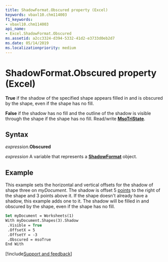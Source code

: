 ```yaml
---
title: ShadowFormat.Obscured property (Excel)
keywords: vbaxl10.chm114003
f1_keywords:
- vbaxl10.chm114003
api_name:
- Excel.ShadowFormat.Obscured
ms.assetid: a2cc3324-d394-5332-41d2-e3733d0eb2d7
ms.date: 05/14/2019
ms.localizationpriority: medium
---
```



# ShadowFormat.Obscured property (Excel)

**True** if the shadow of the specified shape appears filled in and is obscured by the shape, even if the shape has no fill. 

**False** if the shadow has no fill and the outline of the shadow is visible through the shape if the shape has no fill. Read/write **[MsoTriState](office.msotristate.md)**.


## Syntax

_expression_.**Obscured**

_expression_ A variable that represents a **[ShadowFormat](Excel.ShadowFormat.md)** object.



## Example

This example sets the horizontal and vertical offsets for the shadow of shape three on _myDocument_. The shadow is offset 5 [points](../language/glossary/vbe-glossary.md#point) to the right of the shape and 3 points above it. If the shape doesn't already have a shadow, this example adds one to it. The shadow will be filled in and obscured by the shape, even if the shape has no fill.

```vb
Set myDocument = Worksheets(1) 
With myDocument.Shapes(3).Shadow 
 .Visible = True 
 .OffsetX = 5 
 .OffsetY = -3 
 .Obscured = msoTrue 
End With
```




[!include[Support and feedback](~/includes/feedback-boilerplate.md)]